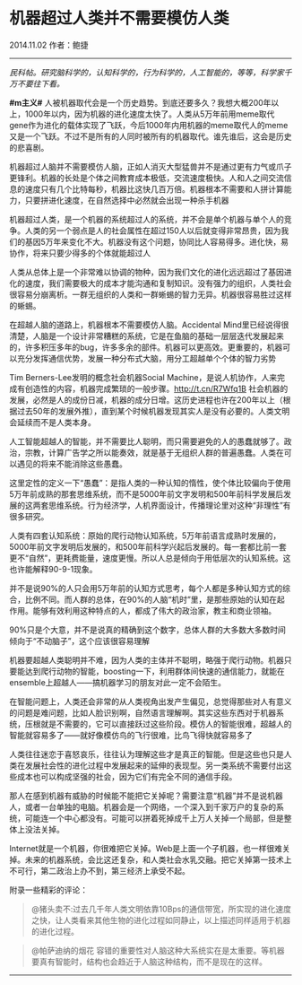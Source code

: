 # 机器超过人类并不需要模仿人类

2014.11.02   作者：鲍捷

***

*民科帖。研究脑科学的，认知科学的，行为科学的，人工智能的，等等，科学家千万不要往下看。*

**\#m主义#** 人被机器取代会是一个历史趋势。到底还要多久？我想大概200年以上，1000年以内，因为机器的进化速度太快了。人类从5万年前用meme取代gene作为进化的载体实现了飞跃，今后1000年内用机器的meme取代人的meme又是一个飞跃。不过不是所有的人同时被所有的机器取代。谁先谁后，这会是历史的悲喜剧。

机器超过人脑并不需要模仿人脑，正如人消灭大型猛兽并不是通过更有力气或爪子更锋利。机器的长处是个体之间教育成本极低，交流速度极快。人和人之间交流信息的速度只有几个比特每秒，机器比这快几百万倍。机器根本不需要和人拼计算能力，只要拼进化速度，在自然选择中必然就会出现一种杀手机器

机器超过人类，是一个机器的系统超过人的系统，并不会是单个机器与单个人的竞争。人类的另一个弱点是人的社会属性在超过150人以后就变得非常昂贵，因为我们的基因5万年来变化不大。机器没有这个问题，协同比人容易得多。进化快，易协作，将来只要少得多的个体就能超过人

人类从总体上是一个非常难以协调的物种，因为我们文化的进化远远超过了基因进化的速度，我们需要极大的成本才能沟通和复制知识。没有强力的组织，人类社会很容易分崩离析。一群无组织的人类和一群蜥蜴的智力无异。机器很容易胜过这样的蜥蜴。

在超越人脑的道路上，机器根本不需要模仿人脑。Accidental Mind里已经说得很清楚，人脑是一个设计非常糟糕的系统，它是在鱼脑的基础一层层迭代发展起来的，许多积压多年的bug，许多多余的部件。机器可以更高效。更重要的，机器可以充分发挥通信优势，发展一种分布式大脑，用分工超越单个个体的智力劣势

Tim Berners-Lee发明的概念社会机器Social Machine，是说人机协作，人来完成有创造性的内容，机器完成繁琐的一般步骤。http://t.cn/R7Wfq1B 社会机器的发展，必然是人的成份日减，机器的成分日增。这历史进程也许在200年以上（根据过去50年的发展外推），直到某个时候机器发现其实人是没有必要的。人类文明会延续而不是人类本身。

人工智能超越人的智能，并不需要比人聪明，而只需要避免的人的愚蠢就够了。政治，宗教，计算广告学之所以能奏效，就是基于无组织人群的普遍愚蠢。人类在可以遇见的将来不能消除这些愚蠢。

这里定性的定义一下“愚蠢”：是指人类的一种认知的惰性，使个体比较偏向于使用5万年前成熟的那套思维系统，而不是5000年前文字发明和500年前科学发展后发展的这两套思维系统。行为经济学，人机界面设计，传播理论里对这种“非理性”有很多研究。

人类有四套认知系统：原始的爬行动物认知系统，5万年前语言成熟时发展的，5000年前文字发明后发展的，和500年前科学兴起后发展的。每一套都比前一套更不“自然”，更耗费能量，速度更慢。所以人总是倾向于用低层次的认知系统。这也许能解释90-9-1现象。

并不是说90%的人只会用5万年前的认知方式思考，每个人都是多种认知方式的综合，比例不同。而人群的总体，在90%的人脑“机时”里，是那些原始的认知在起作用。能够有效利用这种特点的人，都成了伟大的政治家，教主和商业领袖。

90%只是个大意，并不是说真的精确到这个数字，总体人群的大多数大多数时间倾向于“不动脑子”，这个应该很容易理解

机器要超越人类聪明并不难，因为人类的主体并不聪明，略强于爬行动物。机器只要能达到爬行动物的智能，boosting一下，利用群体间快速的通信能力，就能在ensemble上超越人——搞机器学习的朋友对此一定不会陌生。

在智能问题上，人类还会非常的从人类视角出发产生偏见，总觉得那些对人有意义的问题是难问题，比如人脸识别啊，自然语言理解啊。其实这些东西对于机器系统，压根就是不需要的，它可以直接跃过这些阶段。模仿人的智能很难，超越人的智能就容易多了——就好像模仿鸟的飞行很难，比鸟飞得快就容易多了

人类往往迷恋于喜怒哀乐，往往认为理解这些才是真正的智能。但是这些也只是人类在发展社会性的进化过程中发展起来的延伸的表现型。另一类系统不需要付出这些成本也可以构成坚强的社会，因为它们有完全不同的通信手段。

那人在感到机器有威胁的时候能不能把它关掉呢？需要注意“机器”并不是说机器人，或者一台单独的电脑。机器会是一个网络，一个深入到千家万户的复杂的系统，可能连一个中心都没有。可能可以拼着死掉成千上万人关掉一个局部，但是整体上没法关掉。

Internet就是一个机器，你很难把它关掉。Web是上面一个子机器，也一样很难关掉。未来的机器系统，会比这还复杂，和人类社会水乳交融。把它关掉第一技术上不可行，第二政治上办不到，第三经济上承受不起。

附录一些精彩的评论：

> @猪头卖不:过去几千年人类文明依靠10Bps的通信带宽，所实现的进化速度之快，让人类看来其他生物的进化过程如同静止，以上描述同样适用于机器的进化过程。

> @帕萨迪纳的烟花 容错的重要性对人脑这种大系统实在是太重要。等机器要真有智能时，结构也会趋近于人脑这种结构，而不是现在的这样。

***

